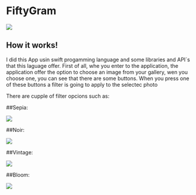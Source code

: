# FiftyGram
<a><img src="https://user-images.githubusercontent.com/66069314/99881090-88597000-2be5-11eb-920b-1abbdac25aa5.png"></a>
## How it works!
I did this App usin swift progamming language and some libraries and API´s that this laguage offer.
First of all, whe you enter to the application, the application offer the option to choose an image from your gallery, wen you choose one, you can see that there are some buttons. When you press one of these buttons a filter is going to apply to the selectec photo

There are cupple of filter opcions such as: 

##Sepia: 

<a><img src="https://user-images.githubusercontent.com/66069314/99881094-8abbca00-2be5-11eb-8f66-345b4db2b96b.png"></a>

##Noir: 

<a><img src="https://user-images.githubusercontent.com/66069314/99881095-8b546080-2be5-11eb-9069-9a981cab6730.png"></a>

##Vintage: 

<a><img src="https://user-images.githubusercontent.com/66069314/99881096-8becf700-2be5-11eb-9f3b-36caa235499a.png"></a>

##Bloom:

<a><img src="https://user-images.githubusercontent.com/66069314/99881097-8c858d80-2be5-11eb-9473-58608d51898a.png"></a>
